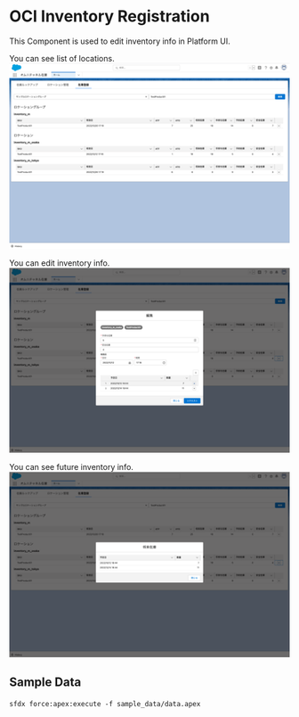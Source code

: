 # OCI Inventory Registration
This Component is used to edit inventory info in Platform UI.

You can see list of locations. 
![](images/list.png)

You can edit inventory info.
![](images/edit.png)

You can see future inventory info.
![](images/futures.png)


## Sample Data
```
sfdx force:apex:execute -f sample_data/data.apex
```


